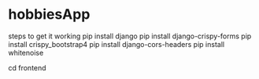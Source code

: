 # hobbiesApp

steps to get it working 
pip install django
pip install django-crispy-forms
pip install crispy_bootstrap4
pip install django-cors-headers
pip install whitenoise


cd frontend


